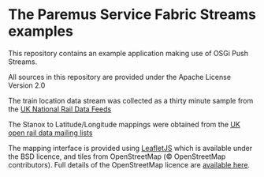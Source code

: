 # The Paremus Service Fabric Streams examples

This repository contains an example application making use of OSGi Push Streams.

All sources in this repository are provided under the Apache License Version 2.0

The train location data stream was collected as a thirty minute sample from the [UK National Rail Data Feeds](https://datafeeds.networkrail.co.uk)

The Stanox to Latitude/Longitude mappings were obtained from the [UK open rail data mailing lists](https://groups.google.com/forum/#!topic/openraildata-talk/LOSy1oFi5CM)

The mapping interface is provided using [LeafletJS](http://leafletjs.com) which is available under the BSD licence, and tiles from OpenStreetMap (© OpenStreetMap contributors). Full details of the OpenStreetMap licence are [available here](https://www.openstreetmap.org/copyright).

